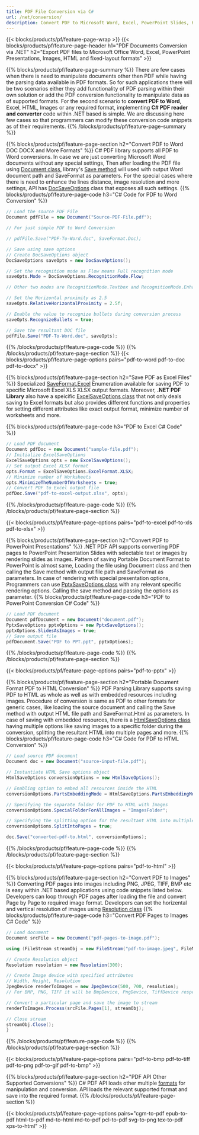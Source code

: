 ```yaml
---
title: PDF File Conversion via C# 
url: /net/conversion/
description: Convert PDF to Microsoft Word, Excel, PowerPoint Slides, HTML, Images and many other popular formats with just few lines of C# code.
---
```


{{< blocks/products/pf/feature-page-wrap >}}
{{< blocks/products/pf/feature-page-header h1="PDF Documents Conversion via .NET" h2="Export PDF files to Microsoft Office Word, Excel, PowerPoint Presentations, Images, HTML and fixed-layout formats" >}}

{{% blocks/products/pf/feature-page-summary %}}
There are few cases when there is need to manipulate documents other then PDF while having the parsing data available in PDF formats. So for such applications there will be two scenarios either they add functionality of PDF parsing within their own solution or add the PDF conversion functionality to manipulate data as of supported formats. For the second scenario to **convert PDF to Word**, Excel, HTML, Images or any required format, implementing **C# PDF reader and converter** code within .NET based is simple. We are discussing here few cases so that programmers can modify these conversion code snippets as of their requirements. 
{{% /blocks/products/pf/feature-page-summary  %}}

{{% blocks/products/pf/feature-page-section  h2="Convert PDF to Word DOC DOCX and More Formats" %}}
C# PDF library supports all PDF to Word conversions. In case we are just converting Microsoft Word documents without any special settings, Then after loading the PDF file using [Document class](https://apireference.aspose.com/pdf/net/aspose.pdf/document), library's [Save method](https://apireference.aspose.com/pdf/net/aspose.pdf.document/save/methods/4) will used with output Word document path and SaveFormat as parameters.  For the special cases where there is need to enhance the lines distance, image resolution and more settings, API has [DocSaveOptions](https://apireference.aspose.com/net/pdf/aspose.pdf/docsaveoptions) class that exposes all such settings. 
{{% blocks/products/pf/feature-page-code h3="C# Code for PDF to Word Conversion" %}}

```cs
// Load the source PDF File
Document pdfFile = new Document("Source-PDF-File.pdf");    

// For just simple PDF to Word Conversion 

// pdfFile.Save("PDF-To-Word.doc", SaveFormat.Doc);        

// Save using save options
// Create DocSaveOptions object
DocSaveOptions saveOpts = new DocSaveOptions();

// Set the recognition mode as Flow means Full recognition mode
saveOpts.Mode = DocSaveOptions.RecognitionMode.Flow;

// Other two modes are RecognitionMode.Textbox and RecognitionMode.EnhancedFlow

// Set the Horizontal proximity as 2.5
saveOpts.RelativeHorizontalProximity = 2.5f;

// Enable the value to recognize bullets during conversion process
saveOpts.RecognizeBullets = true;

// Save the resultant DOC file
pdfFile.Save("PDF-To-Word.doc", saveOpts);
```
{{% /blocks/products/pf/feature-page-code  %}}
{{% /blocks/products/pf/feature-page-section %}}
{{< blocks/products/pf/feature-page-options pairs="pdf-to-word pdf-to-doc pdf-to-docx" >}}


{{% blocks/products/pf/feature-page-section  h2="Save PDF as Excel Files" %}}
Specialized [SaveFormat.Excel](https://apireference.aspose.com/pdf/net/aspose.pdf/saveformat) Enumeration available for saving PDF to specific Microsoft Excel XLS XLSX output formats. Moreover, **.NET PDF Library** also have a speicific [ExcelSaveOptions class](https://apireference.aspose.com/pdf/net/aspose.pdf/excelsaveoptions) that not only deals saving to Excel formats but also provides different functions and properties for setting different attributes like exact output format, minimize number of worksheets and more.
 
{{% blocks/products/pf/feature-page-code h3="PDF to Excel C# Code" %}}

```cs
// Load PDF document
Document pdfDoc = new Document("sample-file.pdf");
// Initialize ExcelSaveOptions
ExcelSaveOptions opts = new ExcelSaveOptions();
// Set output Excel XLSX format
opts.Format = ExcelSaveOptions.ExcelFormat.XLSX;
// Minimize number of Worksheets
opts.MinimizeTheNumberOfWorksheets = true;
// Convert PDF to Excel output file
pdfDoc.Save("pdf-to-excel-output.xlsx", opts);
```
{{% /blocks/products/pf/feature-page-code  %}}
{{% /blocks/products/pf/feature-page-section %}}

{{< blocks/products/pf/feature-page-options pairs="pdf-to-excel pdf-to-xls pdf-to-xlsx" >}}

{{% blocks/products/pf/feature-page-section  h2="Convert PDF to PowerPoint Presentations" %}}
.NET PDF API supports converting PDF pages to PowerPoint Presentation Slides with selectable text or images by rendering slides as images. Pattern of saving Portable Document Format to PowerPoint is almost same, Loading the file using Document class and then calling the Save method with output file path and SaveFormat as parameters. In case of rendering with special presentation options, Programmers can use [PptxSaveOptions class](https://apireference.aspose.com/pdf/net/aspose.pdf/pptxsaveoptions) with any relevant specific rendering options. Calling the save method and passing the options as parameter.
{{% blocks/products/pf/feature-page-code h3="PDF to PowerPoint Conversion C# Code" %}}
```cs
// Load PDF document
Document pdfDocument = new Document("document.pdf");
PptxSaveOptions pptxOptions = new PptxSaveOptions();
pptxOptions.SlidesAsImages = true;
// Save output file
pdfDocument.Save("PDF to PPT.ppt", pptxOptions);
```
{{% /blocks/products/pf/feature-page-code %}}
{{% /blocks/products/pf/feature-page-section %}}

{{< blocks/products/pf/feature-page-options pairs="pdf-to-pptx" >}}

{{% blocks/products/pf/feature-page-section  h2="Portable Document Format PDF to HTML Conversion" %}}
PDF Parsing Library supports saving PDF to HTML as whole as well as with embedded resources including images. Procedure of conversion is same as PDF to other formats for generic cases, like loading the source document and calling the Save method with output HTML file path and SaveFormat.Html as parameters. In case of saving with embedded resources, there is a [HtmlSaveOptions class](https://apireference.aspose.com/pdf/net/aspose.pdf/htmlsaveoptions) having multiple options like saving images to a specific folder during the conversion, splitting the resultant HTML into multiple pages and more. 
{{% blocks/products/pf/feature-page-code h3="C# Code for PDF to HTML Conversion" %}}

```cs
// Load source PDF document
Document doc = new Document("source-input-file.pdf");

// Instantiate HTML Save options object
HtmlSaveOptions conversionOptions = new HtmlSaveOptions();

// Enabling option to embed all resources inside the HTML
conversionOptions.PartsEmbeddingMode = HtmlSaveOptions.PartsEmbeddingModes.EmbedAllIntoHtml;

// Specifying the separate folder for PDF to HTML with Images
conversionOptions.SpecialFolderForAllImages = "ImagesFolder";

// Specifying the splitting option for the resultant HTML into multiple pages
conversionOptions.SplitIntoPages = true;

doc.Save("converted-pdf-to.html", conversionOptions);
```
{{% /blocks/products/pf/feature-page-code %}}
{{% /blocks/products/pf/feature-page-section %}}

{{< blocks/products/pf/feature-page-options pairs="pdf-to-html" >}}

{{% blocks/products/pf/feature-page-section  h2="Convert PDF to Images" %}}
Converting PDF pages into images including PNG, JPEG, TIFF, BMP etc is easy within .NET based applications using code snippets listed below. Developers can  loop through PDF pages after loading the file and convert Page by Page to required image format. Developers can set the horizental and vertical resolution of images using [Resolution class](https://apireference.aspose.com/pdf/net/aspose.pdf.devices/resolution)
{{% blocks/products/pf/feature-page-code h3="Convert PDF Pages to Images C# Code" %}}
```cs
// Load document
Document srcFile = new Document("pdf-pages-to-image.pdf");

using (FileStream streamObj = new FileStream("pdf-to-image.jpeg", FileMode.Create)){

// Create Resolution object
Resolution resolution = new Resolution(300);

// Create Image device with specified attributes
// Width, Height, Resolution
JpegDevice renderToImages = new JpegDevice(500, 700, resolution);
// For BMP, PNG, TIFF it will be BmpDevice, PngDevice, TiffDevice respectively

// Convert a particular page and save the image to stream
renderToImages.Process(srcFile.Pages[1], streamObj);

// Close stream
streamObj.Close();
}
```
{{% /blocks/products/pf/feature-page-code %}}
{{% /blocks/products/pf/feature-page-section %}}

{{< blocks/products/pf/feature-page-options pairs="pdf-to-bmp pdf-to-tiff pdf-to-png pdf-to-gif pdf-to-bmp" >}}

{{% blocks/products/pf/feature-page-section  h2="PDF API Other Supported Conversions" %}}
C# PDF API loads other multiple [formats](https://docs.aspose.com/pdf/net/supported-file-formats/) for manipulation and conversion. API loads the relevant supported format and save into the required format.
{{% /blocks/products/pf/feature-page-section %}}

{{< blocks/products/pf/feature-page-options pairs="cgm-to-pdf epub-to-pdf html-to-pdf md-to-html md-to-pdf pcl-to-pdf svg-to-png tex-to-pdf xps-to-html" >}}